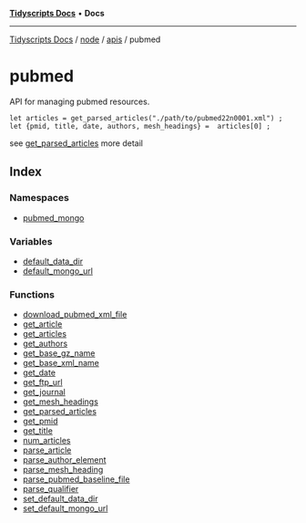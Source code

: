 [**Tidyscripts Docs**](../../../../../../README.md) • **Docs**

***

[Tidyscripts Docs](../../../../../../globals.md) / [node](../../../../README.md) / [apis](../../README.md) / pubmed

# pubmed

API for managing pubmed resources. 

```
let articles = get_parsed_articles("./path/to/pubmed22n0001.xml") ; 
let {pmid, title, date, authors, mesh_headings} =  articles[0] ; 
```
see [get_parsed_articles](functions/get_parsed_articles.md) more detail

## Index

### Namespaces

- [pubmed\_mongo](namespaces/pubmed_mongo/README.md)

### Variables

- [default\_data\_dir](variables/default_data_dir.md)
- [default\_mongo\_url](variables/default_mongo_url.md)

### Functions

- [download\_pubmed\_xml\_file](functions/download_pubmed_xml_file.md)
- [get\_article](functions/get_article.md)
- [get\_articles](functions/get_articles.md)
- [get\_authors](functions/get_authors.md)
- [get\_base\_gz\_name](functions/get_base_gz_name.md)
- [get\_base\_xml\_name](functions/get_base_xml_name.md)
- [get\_date](functions/get_date.md)
- [get\_ftp\_url](functions/get_ftp_url.md)
- [get\_journal](functions/get_journal.md)
- [get\_mesh\_headings](functions/get_mesh_headings.md)
- [get\_parsed\_articles](functions/get_parsed_articles.md)
- [get\_pmid](functions/get_pmid.md)
- [get\_title](functions/get_title.md)
- [num\_articles](functions/num_articles.md)
- [parse\_article](functions/parse_article.md)
- [parse\_author\_element](functions/parse_author_element.md)
- [parse\_mesh\_heading](functions/parse_mesh_heading.md)
- [parse\_pubmed\_baseline\_file](functions/parse_pubmed_baseline_file.md)
- [parse\_qualifier](functions/parse_qualifier.md)
- [set\_default\_data\_dir](functions/set_default_data_dir.md)
- [set\_default\_mongo\_url](functions/set_default_mongo_url.md)
